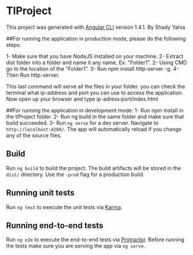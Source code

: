 # TlProject

This project was generated with [Angular CLI](https://github.com/angular/angular-cli) version 1.4.1. 
By Shady Yahia

##For running the application in production mode, please do the following steps:

1- Make sure that you have NodeJS installed on your machine.
2- Extract dist folder into a folder and name it any name, Ex: "Folder1".
2- Using CMD go to the location of the "Folder1".
3- Run  npm install http-server -g.
4- Then Run http-server.

This last command will serve all the files in your folder. you can check the terminal what ip-address and port you can use to access the application. Now open up your browser and type ip-adress:port/index.html

##For running the application in development mode:
1- Run npm install in the tlProject folder.
2- Run ng build in the same folder and make sure that build succeeded.
3- Run `ng serve` for a dev server. Navigate to `http://localhost:4200/`. The app will automatically reload if you change any of the source files.

## Build

Run `ng build` to build the project. The build artifacts will be stored in the `dist/` directory. Use the `-prod` flag for a production build.

## Running unit tests

Run `ng test` to execute the unit tests via [Karma](https://karma-runner.github.io).

## Running end-to-end tests

Run `ng e2e` to execute the end-to-end tests via [Protractor](http://www.protractortest.org/).
Before running the tests make sure you are serving the app via `ng serve`.

